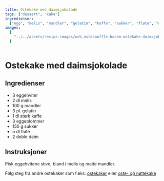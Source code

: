 ```yaml
---
title: Ostekake med daimsjokolade
tags: ["dessert", "kake"]
ingredienser:
  ["egg", "melis", "mandler", "gelatin", "kaffe", "sukker", "fløte", "daim"]
images:
  [
    "../../assets/recipe-images/web_ostesouffle-bacon-ostekake-daimsjokolade.jpg",
  ]
---
```


# Ostekake med daimsjokolade

## Ingredienser

- 3 eggehviter
- 2 dl melis
- 100 g mandler
- 3 pl. gelatin
- 1 dl sterk kaffe
- 3 eggeplommer
- 150 g sukker
- 5 dl fløte
- 2 doble daim

## Instruksjoner

Pisk eggehvitene stive, bland i melis og malte mandler.

Følg steg fra andre ostekaker som f.eks: [ostekaker](./ostekake) eller [oste- og nøttekake](./oste-og-nøttekake)
